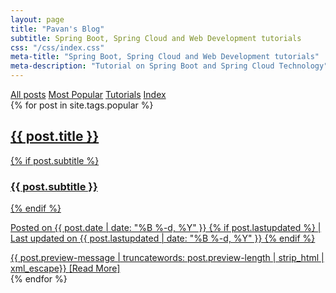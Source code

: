 ```yaml
---
layout: page
title: "Pavan's Blog"
subtitle: Spring Boot, Spring Cloud and Web Development tutorials
css: "/css/index.css"
meta-title: "Spring Boot, Spring Cloud and Web Development tutorials"
meta-description: "Tutorial on Spring Boot and Spring Cloud Technology"
---
```

<div class="list-filters">
   <a href="/" class="list-filter">All posts</a> <a
      href="/popular" class="list-filter filter-selected">Most Popular</a> <a
      href="/tutorials" class="list-filter">Tutorials</a> <a 
	  href="/tags" class="list-filter">Index</a>
</div>
<div class="posts-list">
   {% for post in site.tags.popular %}
   <article>
      <a class="post-preview" href="{{ post.url | prepend: site.baseurl }}">
         <h2 class="post-title">{{ post.title }}</h2>
         {% if post.subtitle %}
         <h3 class="post-subtitle">{{ post.subtitle }}</h3>
         {% endif %}
         <p class="post-meta">Posted on {{ post.date | date: "%B %-d, %Y" }}
            {% if post.lastupdated %}
            | Last updated on {{ post.lastupdated | date: "%B %-d, %Y" }}
            {% endif %}
         </p>
         <div class="post-entry">
            {{ post.preview-message | truncatewords: post.preview-length | strip_html | xml_escape}} <span
               href="{{ post.url | prepend: site.baseurl }}"
               class="post-read-more">[Read&nbsp;More]</span>
         </div>
      </a>
   </article>
   {% endfor %}
</div>